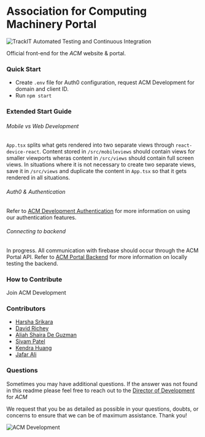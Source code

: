 # Association for Computing Machinery Portal

![TrackIT Automated Testing and Continuous Integration](https://github.com/acmutd/portal/workflows/ACM%20Portal%20Automated%20Testing%20and%20Continuous%20Integration/badge.svg)

Official front-end for the _ACM_ website & portal.

### Quick Start

 - Create `.env` file for Auth0 configuration, request ACM Development for domain and client ID. 
 - Run `npm start`

### Extended Start Guide

###### Mobile vs Web Development

`App.tsx` splits what gets rendered into two separate views through `react-device-react`. Content stored in `/src/mobileviews` should contain views for smaller viewports wheras content in `/src/views` should contain full screen views. In situations where it is not necessary to create two separate views, save it in `/src/views` and duplicate the content in `App.tsx` so that it gets rendered in all situations. 

###### Auth0 & Authentication

Refer to [ACM Development Authentication](https://github.com/acmutd/Auth-flow-template) for more information on using our authentication features. 

###### Connecting to backend

In progress.
All communication with firebase should occur through the ACM Portal API. Refer to [ACM Portal Backend](https://github.com/acmutd/portal-backend) for more information on locally testing the backend. 


### How to Contribute

Join ACM Development

### Contributors

 - [Harsha Srikara](https://harshasrikara.com)
 - [David Richey](https://darichey.com)
 - [Aliah Shaira De Guzman]()
 - [Sivam Patel](https://github.com/sivampatel)
 - [Kendra Huang](https://github.com/kendra-huang)
 - [Jafar Ali](https://github.com/jafrilli)

### Questions

Sometimes you may have additional questions. If the answer was not found in this readme please feel free to reach out to the [Director of Development](mailto:development@acmutd.co) for _ACM_

We request that you be as detailed as possible in your questions, doubts, or concerns to ensure that we can be of maximum assistance. Thank you!

![ACM Development](https://www.acmutd.co/brand/Development/Banners/light_dark_background.png)
